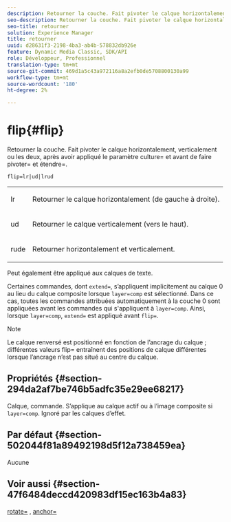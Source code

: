 ```yaml
---
description: Retourner la couche. Fait pivoter le calque horizontalement, verticalement ou les deux, après avoir appliqué le paramètre culture= et avant de faire pivoter= et étendre=.
seo-description: Retourner la couche. Fait pivoter le calque horizontalement, verticalement ou les deux, après avoir appliqué le paramètre culture= et avant de faire pivoter= et étendre=.
seo-title: retourner
solution: Experience Manager
title: retourner
uuid: d28631f3-2198-4ba3-ab4b-578832db926e
feature: Dynamic Media Classic, SDK/API
role: Développeur, Professionnel
translation-type: tm+mt
source-git-commit: 469d1a5c43a972116a8a2efb0de5708800130a99
workflow-type: tm+mt
source-wordcount: '180'
ht-degree: 2%

---
```



# flip{#flip}

Retourner la couche. Fait pivoter le calque horizontalement, verticalement ou les deux, après avoir appliqué le paramètre culture= et avant de faire pivoter= et étendre=.

`flip=lr|ud|lrud`

<table id="simpletable_072CA0E24B7146D48AEFD70E51E849C2"> 
 <tr class="strow"> 
  <td class="stentry"> <p> <span class="codeph"> lr  </span> </p> </td> 
  <td class="stentry"> <p>Retourner le calque horizontalement (de gauche à droite). </p> </td> 
 </tr> 
 <tr class="strow"> 
  <td class="stentry"> <p> <span class="codeph"> ud  </span> </p> </td> 
  <td class="stentry"> <p>Retourner le calque verticalement (vers le haut). </p> </td> 
 </tr> 
 <tr class="strow"> 
  <td class="stentry"> <p> <span class="codeph"> rude  </span> </p> </td> 
  <td class="stentry"> <p>Retourner horizontalement et verticalement. </p> </td> 
 </tr> 
</table>

Peut également être appliqué aux calques de texte.

Certaines commandes, dont `extend=`, s’appliquent implicitement au calque 0 au lieu du calque composite lorsque `layer=comp` est sélectionné. Dans ce cas, toutes les commandes attribuées automatiquement à la couche 0 sont appliquées avant les commandes qui s&#39;appliquent à `layer=comp`. Ainsi, lorsque `layer=comp`, `extend=` est appliqué avant `flip=`.

>[!NOTE]
>
>Le calque renversé est positionné en fonction de l’ancrage du calque ; différentes valeurs flip= entraînent des positions de calque différentes lorsque l’ancrage n’est pas situé au centre du calque.

## Propriétés {#section-294da2af7be746b5adfc35e29ee68217}

Calque, commande. S’applique au calque actif ou à l’image composite si `layer=comp`. Ignoré par les calques d’effet.

## Par défaut {#section-502044f81a89492198d5f12a738459ea}

Aucune

## Voir aussi {#section-47f6484deccd420983df15ec163b4a83}

[rotate=](../../../../../is-api/http-ref/image-serving-api-ref/c-http-protocol-reference/c-command-reference/r-rotate.md#reference-12abb086635546ec9ec2e1a793dc1096) ,  [anchor=](../../../../../is-api/http-ref/image-serving-api-ref/c-http-protocol-reference/c-command-reference/r-anchor.md#reference-6661e548ab284b82828d8d94c8ddeb7c)
